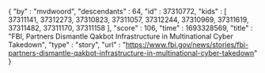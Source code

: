 {
  "by" : "mvdwoord",
  "descendants" : 64,
  "id" : 37310772,
  "kids" : [ 37311141, 37312273, 37310823, 37311057, 37312244, 37310969, 37311619, 37311482, 37311170, 37311158 ],
  "score" : 106,
  "time" : 1693328569,
  "title" : "FBI, Partners Dismantle Qakbot Infrastructure in Multinational Cyber Takedown",
  "type" : "story",
  "url" : "https://www.fbi.gov/news/stories/fbi-partners-dismantle-qakbot-infrastructure-in-multinational-cyber-takedown"
}
